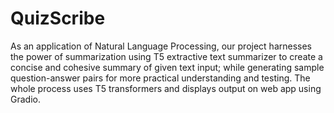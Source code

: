 # QuizScribe

As an application of Natural Language Processing, our project harnesses the power of summarization using T5 extractive text summarizer to create a concise and cohesive summary of given text input; while generating sample question-answer pairs for more practical understanding and testing. The whole process uses T5 transformers and displays output on web app using Gradio.
